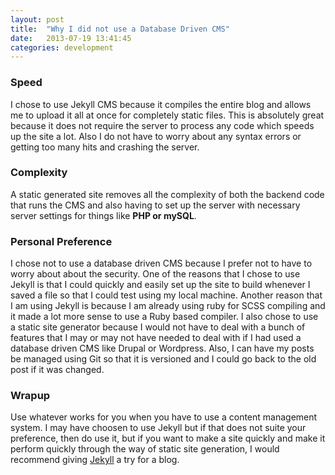 ```yaml
---
layout: post
title:  "Why I did not use a Database Driven CMS"
date:   2013-07-19 13:41:45
categories: development
---
```


### Speed
I chose to use Jekyll CMS because it compiles the entire blog and allows me to upload it all at once for completely static files. This is absolutely great because it does not require the server to process any code which speeds up the site a lot. Also I do not have to worry about any syntax errors or getting too many hits and crashing the server.

### Complexity
A static generated site removes all the complexity of both the backend code that runs the CMS and also having to set up the server with necessary server settings for things like **PHP or mySQL**.

### Personal Preference
I chose not to use a database driven CMS because I prefer not to have to worry about about the security. One of the reasons that I chose to use Jekyll is that I could quickly and easily set up the site to build whenever I saved a file so that I could test using my local machine. Another reason that I am using Jekyll is because I am already using ruby for SCSS compiling and it made a lot more sense to use a Ruby based compiler. I also chose to use a static site generator because I would not have to deal with a bunch of features that I may or may not have needed to deal with if I had used a database driven CMS like Drupal or Wordpress. Also, I can have my posts be managed using Git so that it is versioned and I could go back to the old post if it was changed.

### Wrapup
Use whatever works for you when you have to use a content management system. I may have choosen to use Jekyll but if that does not suite your preference, then do use it, but if you want to make a site quickly and make it perform quickly through the way of static site generation, I would recommend giving [Jekyll](http://www.jekyllrb.com/) a try for a blog.